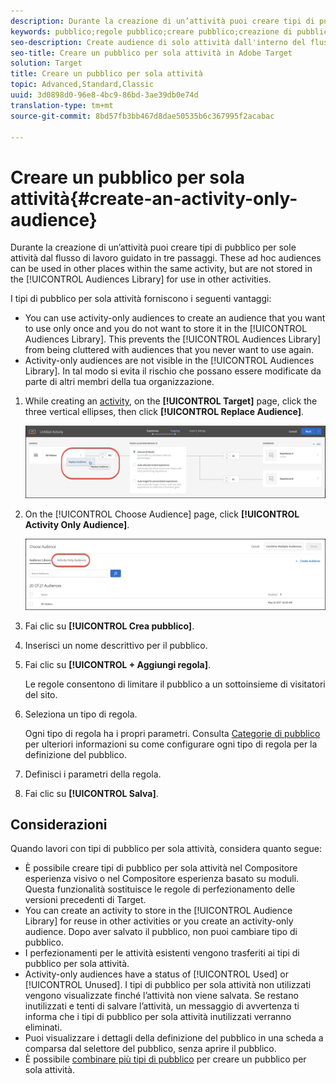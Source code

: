 ```yaml
---
description: Durante la creazione di un’attività puoi creare tipi di pubblico per sole attività dal flusso di lavoro guidato in tre passaggi. Questi tipi di pubblico specifici possono essere utilizzati in altre aree della stessa attività, ma non vengono memorizzati nella Libreria pubblico e non possono quindi essere utilizzati in altre attività.
keywords: pubblico;regole pubblico;creare pubblico;creazione di pubblico;solo attività;per una sola attività;ad hoc
seo-description: Create audience di solo attività dall'interno del flusso di lavoro guidato in tre fasi di Adobe Target durante la creazione di un'attività. Questi tipi di pubblico specifici possono essere utilizzati in altre aree della stessa attività, ma non vengono memorizzati nella Libreria pubblico e non possono quindi essere utilizzati in altre attività.
seo-title: Creare un pubblico per sola attività in Adobe Target
solution: Target
title: Creare un pubblico per sola attività
topic: Advanced,Standard,Classic
uuid: 3d0898d0-96e8-4bc9-86bd-3ae39db0e74d
translation-type: tm+mt
source-git-commit: 8bd57fb3bb467d8dae50535b6c367995f2acabac

---
```



# Creare un pubblico per sola attività{#create-an-activity-only-audience}

Durante la creazione di un’attività puoi creare tipi di pubblico per sole attività dal flusso di lavoro guidato in tre passaggi. These ad hoc audiences can be used in other places within the same activity, but are not stored in the [!UICONTROL Audiences Library] for use in other activities.

I tipi di pubblico per sola attività forniscono i seguenti vantaggi:

* You can use activity-only audiences to create an audience that you want to use only once and you do not want to store it in the [!UICONTROL Audiences Library]. This prevents the [!UICONTROL Audiences Library] from being cluttered with audiences that you never want to use again.
* Activity-only audiences are not visible in the [!UICONTROL Audiences Library]. In tal modo si evita il rischio che possano essere modificate da parte di altri membri della tua organizzazione.

1. While creating an [activity](../c-activities/activities.md#concept_D317A95A1AB54674BA7AB65C7985BA03), on the **[!UICONTROL Target]** page, click the three vertical ellipses, then click **[!UICONTROL Replace Audience]**.

   ![Risultato passaggio](assets/edit_audience.png)

1. On the [!UICONTROL Choose Audience] page, click **[!UICONTROL Activity Only Audience]**.

   ![](assets/activity-only-aud.png)

1. Fai clic su **[!UICONTROL Crea pubblico]**.
1. Inserisci un nome descrittivo per il pubblico.
1. Fai clic su **[!UICONTROL + Aggiungi regola]**.

   Le regole consentono di limitare il pubblico a un sottoinsieme di visitatori del sito.

1. Seleziona un tipo di regola.

   Ogni tipo di regola ha i propri parametri. Consulta [Categorie di pubblico](../c-target/c-audiences/c-target-rules/target-rules.md#concept_E3A77E42F1644503A829B5107B20880D) per ulteriori informazioni su come configurare ogni tipo di regola per la definizione del pubblico.

1. Definisci i parametri della regola.
1. Fai clic su **[!UICONTROL Salva]**.

## Considerazioni

Quando lavori con tipi di pubblico per sola attività, considera quanto segue:

* È possibile creare tipi di pubblico per sola attività nel Compositore esperienza visivo o nel Compositore esperienza basato su moduli. Questa funzionalità sostituisce le regole di perfezionamento delle versioni precedenti di Target.
* You can create an activity to store in the [!UICONTROL Audience Library] for reuse in other activities or you create an activity-only audience. Dopo aver salvato il pubblico, non puoi cambiare tipo di pubblico.
* I perfezionamenti per le attività esistenti vengono trasferiti ai tipi di pubblico per sola attività.
* Activity-only audiences have a status of [!UICONTROL Used] or [!UICONTROL Unused]. I tipi di pubblico per sola attività non utilizzati vengono visualizzate finché l’attività non viene salvata. Se restano inutilizzati e tenti di salvare l’attività, un messaggio di avvertenza ti informa che i tipi di pubblico per sola attività inutilizzati verranno eliminati.
* Puoi visualizzare i dettagli della definizione del pubblico in una scheda a comparsa dal selettore del pubblico, senza aprire il pubblico.
* È possibile [combinare più tipi di pubblico](../c-target/combining-multiple-audiences.md#concept_A7386F1EA4394BD2AB72399C225981E5) per creare un pubblico per sola attività.


